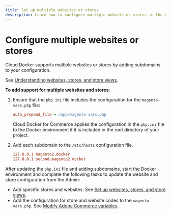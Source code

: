 ```yaml
---
title: Set up multiple websites or stores
description: Learn how to configure multiple website or stores in the Cloud Docker for Commerce environment.
---
```


# Configure multiple websites or stores

Cloud Docker supports multiple websites or stores by adding subdomains to your configuration.

See [Understanding websites, stores, and store views][].

**To add support for multiple websites and stores**:

1. Ensure that the `php.ini` file includes the configuration for the `magento-vars.php` file:

   ```ini
   auto_prepend_file = /app/magento-vars.php
   ```

   Cloud Docker for Commerce applies the configuration in the `php.ini` file to the Docker environment if it is included in the root directory of your project.

1. Add each subdomain to the `/etc/hosts` configuration file.

   ```conf
   127.0.0.1 magento2.docker
   127.0.0.1 second.magento2.docker
   ```

After updating the `php.ini` file and adding subdomains, start the Docker environment and complete the following tasks to update the website and store configuration from the Admin:

-  Add specific stores and websites. See [Set up websites, stores, and store views][].
-  Add the configuration for store and website codes to the `magento-vars.php`. See [Modify Adobe Commerce variables][].

<!--Link definitions-->

[Modify Adobe Commerce variables]: https://experienceleague.adobe.com/docs/commerce-cloud-service/user-guide/configure-store/multiple-sites.html
[Understanding websites, stores, and store views]: https://experienceleague.adobe.com/docs/commerce-cloud-service/user-guide/configure-store/best-practices.html#store-views
[Set up websites, stores, and store views]: https://experienceleague.adobe.com/docs/commerce-operations/configuration-guide/multi-sites/ms-admin.html
